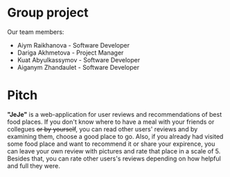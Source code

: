 # Group project
Our team members:
- Aiym Raikhanova - Software Developer
- Dariga Akhmetova - Project Manager 
- Kuat Abyulkassymov - Software Developer
- Aiganym Zhandaulet - Software Developer

# Pitch
**"JeJe"** is a web-application for user reviews and recommendations of best food places. If you don't know where to have a meal with your friends or collegues ~~or by yourself~~, you can read other users' reviews and by examining them, choose a good place to go. Also, if you already had visited some food place and want to recommend it or share your expirence, you can leave your own review with pictures and rate that place in a scale of 5. Besides that, you can rate other users's reviews depending on how helpful and full they were.  

